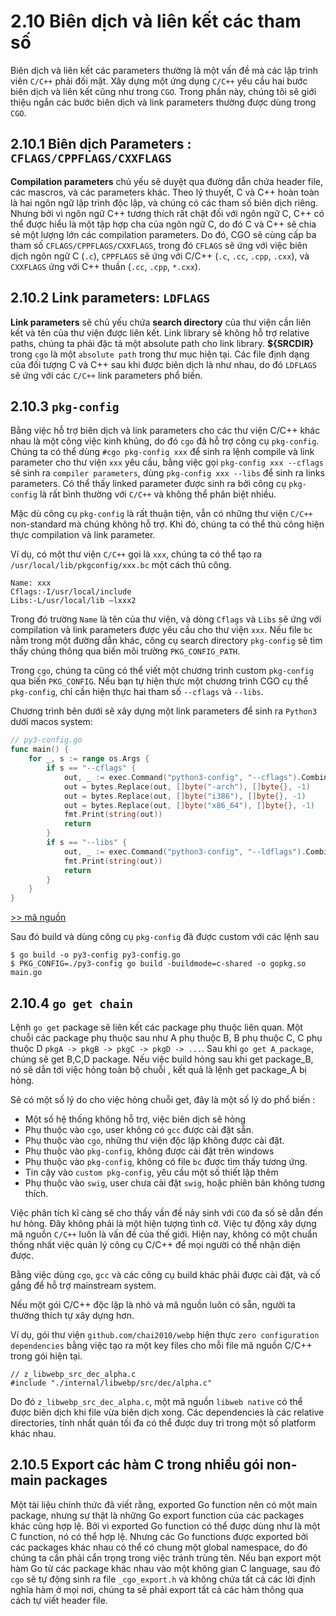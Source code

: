 # 2.10  Biên dịch và liên kết các tham số

Biên dịch và liên kết các parameters thường là một vấn đề mà các lập trình viên `C/C++` phải đối mặt. Xây dựng một ứng dụng `C/C++` yêu cầu hai bước biên dịch và liên kết cũng như trong `CGO`. Trong phần này, chúng tôi sẽ giới thiệu ngắn các bước biên dịch và link parameters thường được dùng trong `CGO`.

## 2.10.1 Biên dịch Parameters : `CFLAGS/CPPFLAGS/CXXFLAGS`

**Compilation parameters** chủ yếu sẽ duyệt qua đường dẫn chứa header file, các mascros, và các parameters khác. Theo lý thuyết, C và C++ hoàn toàn là hai ngôn ngữ lập trình độc lập, và chúng có các tham số biên dịch riêng. Nhưng bởi vì ngôn ngữ C++ tương thích rất chặt đối với ngôn ngữ C, C++ có thể được hiểu là một tập hợp cha của ngôn ngữ C, do đó C và C++ sẽ chia sẻ một lượng lớn các compilation parameters. Do đó, CGO sẽ cùng cấp ba tham số `CFLAGS/CPPFLAGS/CXXFLAGS`, trong đó `CFLAGS` sẽ ứng với việc biên dịch ngôn ngữ C (`.c`), `CPPFLAGS` sẽ ứng với C/C++ (`.c`, `.cc`, `.cpp`, `.cxx`), và `CXXFLAGS` ứng với C++ thuần (`.cc`, `.cpp`, `*.cxx`).

## 2.10.2 Link parameters: `LDFLAGS`

**Link parameters** sẽ chủ yếu chứa **search directory** của thư viện cần liên kết và tên của thư viện được liên kết. Link library sẽ không hỗ trợ relative paths, chúng ta phải đặc tả một absolute path cho link library. **${SRCDIR}** trong `cgo` là một `absolute path` trong thư mục hiện tại. Các file định dạng của đối tượng C và C++ sau khi được biên dịch là như nhau, do đó `LDFLAGS` sẽ ứng với các `C/C++` link parameters phổ biến.

## 2.10.3 `pkg-config`

Bằng việc hỗ trợ biên dịch và link parameters cho các thư viện C/C++ khác nhau là một công việc kinh khủng, do đó `cgo` đã hỗ trợ công cụ `pkg-config`. Chúng ta có thể dùng `#cgo pkg-config xxx` để sinh ra lệnh compile và link parameter cho thư viện `xxx` yêu cầu, bằng việc gọi `pkg-config xxx --cflags` sẽ sinh ra `compiler parameters`, dùng `pkg-config xxx --libs` để sinh ra  links parameters. Có thể thấy  linked parameter được sinh ra bởi công cụ `pkg-config` là rất bình thường với `C/C++` và không thể  phân biệt nhiều.

Mặc dù công cụ `pkg-config` là rất thuận tiện, vẫn có những thư viện `C/C++` non-standard mà chúng không hỗ trợ. Khi đó, chúng ta có thể thủ công hiện thực compilation và link parameter.

Ví dụ, có một thư viện `C/C++` gọi là `xxx`, chúng ta có thể tạo ra `/usr/local/lib/pkgconfig/xxx.bc` một cách thủ công.

```
Name: xxx
Cflags:-I/usr/local/include
Libs:-L/usr/local/lib –lxxx2
```

Trong đó trường `Name` là tên của thư viện, và dòng `Cflags` và `Libs` sẽ ứng với compilation và link parameters được yêu cầu cho thư viện `xxx`. Nếu file `bc` nằm trong một đường dẫn khác, công cụ  search directory `pkg-config` sẽ tìm thấy chúng thông qua biến môi trường `PKG_CONFIG_PATH`.

Trong `cgo`, chúng ta cũng có thể viết một chương trình custom  `pkg-config` qua biến `PKG_CONFIG`. Nếu bạn tự hiện thực một chương trình CGO cụ thể `pkg-config`, chỉ cần hiện thực hai tham số `--cflags` và `--libs`.

Chương trình bên dưới sẽ xây dựng một link parameters để sinh ra `Python3` dưới macos system:

```go
// py3-config.go
func main() {
    for _, s := range os.Args {
        if s == "--cflags" {
            out, _ := exec.Command("python3-config", "--cflags").CombinedOutput()
            out = bytes.Replace(out, []byte("-arch"), []byte{}, -1)
            out = bytes.Replace(out, []byte("i386"), []byte{}, -1)
            out = bytes.Replace(out, []byte("x86_64"), []byte{}, -1)
            fmt.Print(string(out))
            return
        }
        if s == "--libs" {
            out, _ := exec.Command("python3-config", "--ldflags").CombinedOutput()
            fmt.Print(string(out))
            return
        }
    }
}
```

[>> mã nguồn](../examples/ch2/ch2.10/py3-config.go)

Sau đó build và dùng công cụ `pkg-config` đã được custom với các lệnh sau

```
$ go build -o py3-config py3-config.go
$ PKG_CONFIG=./py3-config go build -buildmode=c-shared -o gopkg.so main.go
```

## 2.10.4 `go get chain`

Lệnh `go get` package sẽ liên kết các package phụ thuộc liên quan. Một chuỗi các package phụ thuộc sau như A phụ thuộc B, B phụ thuộc C, C phụ thuộc D `pkgA -> pkgB -> pkgC -> pkgD -> ...`. Sau khi `go get A_package`, chúng sẽ get B,C,D package. Nếu việc build hỏng sau khi get package_B, nó sẽ dẫn tới việc hỏng toàn bộ chuỗi , kết quả là lệnh get package_A bị hỏng.

Sẽ có một số lý do cho việc hỏng chuỗi get, đây là một số lý do phổ biến :

* Một số hệ thống không hỗ trợ, việc biên dịch sẽ hỏng
* Phụ thuộc vào `cgo`, user không có `gcc` được cài đặt sẵn.
* Phụ thuộc vào `cgo`, những thư viện độc lập không được cài đặt.
* Phụ thuộc vào `pkg-config`, không được cài đặt trên windows
* Phụ thuộc vào `pkg-config`, không có file `bc` được tìm thấy tương ứng.
* Tin cậy vào `custom pkg-config`, yêu cầu một số thiết lập thêm
* Phụ thuộc vào `swig`, user chưa cài đặt `swig`, hoặc phiên bản không tương thích.

Việc phân tích kĩ càng sẽ cho thấy vấn đề nảy sinh với `CGO` đa số sẽ dẫn đến hư hỏng. Đây không phải là một hiện tượng tình cờ. Việc tự động xây dựng mã nguồn `C/C++` luôn là vấn đề của thế giới. Hiện nay, không có một chuẩn thống nhất việc quản lý công cụ C/C++ để mọi người có thể nhận diện được.

Bằng việc dùng `cgo`, `gcc` và các công cụ build khác phải được cài đặt, và cố gắng để hỗ trợ mainstream system.

Nếu một gói C/C++ độc lập là nhỏ và mã nguồn luôn có sẵn, người ta thường thích tự xây dựng hơn.

Ví dụ, gói thư viện `github.com/chai2010/webp` hiện thực `zero configuration dependencies` bằng việc tạo ra một key files cho mỗi file mã nguồn C/C++ trong gói hiện tại.

```
// z_libwebp_src_dec_alpha.c
#include "./internal/libwebp/src/dec/alpha.c"
```

Do đó `z_libwebp_src_dec_alpha.c`, một mã nguồn `libweb native` có thể được biên dịch khi file vừa biên dịch xong. Các dependencies là các relative directories, tính nhất quán tối đa có thể được duy trì trong một số platform khác nhau.

## 2.10.5 Export các hàm C trong nhiều gói non-main packages

Một tài liệu chính thức đã viết rằng, exported Go function nên có một main package, nhưng sự thật là những Go export function của các packages khác cũng hợp lệ. Bởi vì exported Go function có thể được dùng như là một C function, nó có thể hợp lệ. Nhưng các Go functions được exported bởi các packages khác nhau có thể có chung một global namespace, do đó chúng ta cần phải cẩn trọng trong việc tránh trùng tên. Nếu bạn export một hàm Go từ các package khác nhau vào một không gian C language, sau đó `cgo` sẽ tự động sinh ra file `_cgo_export.h` và không chứa tất cả các lời định nghĩa hàm ở mọi nơi, chúng ta sẽ phải export tất cả các hàm thông qua cách tự viết header file.

